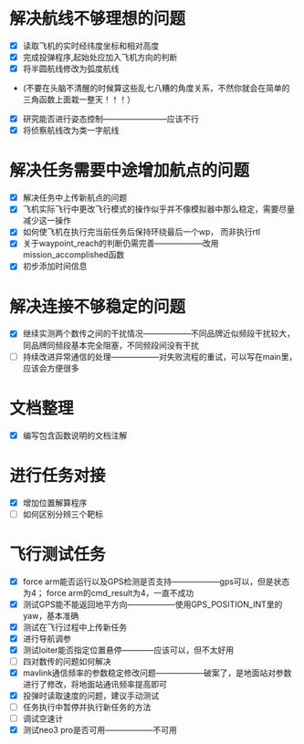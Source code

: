 # 解决航线不够理想的问题
- [x] 读取飞机的实时经纬度坐标和相对高度
- [x] 完成投弹程序,起始处应加入飞机方向的判断
- [x] 将半圆航线修改为弧度航线
- (不要在头脑不清醒的时候算这些乱七八糟的角度关系，不然你就会在简单的三角函数上面栽一整天！！！）
- [x] 研究能否进行姿态控制————————应该不行
- [x] 将侦察航线改为类一字航线
# 解决任务需要中途增加航点的问题
- [x] 解决任务中上传新航点的问题
- [x] 飞机实际飞行中更改飞行模式的操作似乎并不像模拟器中那么稳定，需要尽量减少这一操作
- [x] 如何使飞机在执行完当前任务后保持环绕最后一个wp， 而非执行rtl
- [x] 关于waypoint_reach的判断仍需完善——————改用mission_accomplished函数
- [x] 初步添加时间信息
# 解决连接不够稳定的问题
- [x] 继续实测两个数传之间的干扰情况——————不同品牌近似频段干扰较大，同品牌同频段基本完全阻塞，不同频段间没有干扰
- [ ] 持续改进异常通信的处理——————对失败流程的重试，可以写在main里，应该会方便很多
# 文档整理
- [x] 编写包含函数说明的文档注解
# 进行任务对接
- [x] 增加位置解算程序
- [ ] 如何区别分辨三个靶标

# 飞行测试任务
- [x] force arm能否运行以及GPS检测是否支持——————gps可以，但是状态为4； force arm的cmd_result为4，一直不成功
- [x] 测试GPS能不能返回地平方向——————使用GPS_POSITION_INT里的yaw，基本准确
- [x] 测试在飞行过程中上传新任务
- [x] 进行导航调参
- [x] 测试loiter能否指定位置悬停————应该可以，但不太好用
- [ ] 四对数传的问题如何解决
- [x] mavlink通信频率的参数稳定修改问题——————破案了，是地面站对参数进行了修改，将地面站通讯频率提高即可
- [x] 投弹时读取速度的问题，建议手动测试
- [ ] 任务执行中暂停并执行新任务的方法
- [ ] 调试空速计
- [x] 测试neo3 pro是否可用——————不可用